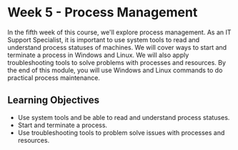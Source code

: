# Week 5 - Process Management
In the fifth week of this course, we'll explore process management. As an IT Support Specialist, it is important to use system tools to read and understand process statuses of machines. We will cover ways to start and terminate a process in Windows and Linux. We will also apply troubleshooting tools to solve problems with processes and resources. By the end of this module, you will use Windows and Linux commands to do practical process maintenance.

Learning Objectives
-------------------
* Use system tools and be able to read and understand process statuses.
* Start and terminate a process.
* Use troubleshooting tools to problem solve issues with processes and resources.
